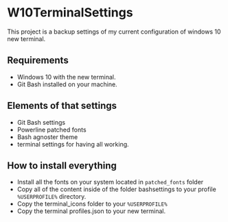 # W10TerminalSettings

This project is a backup settings of my current configuration of windows 10 new terminal.

## Requirements

- Windows 10 with the new terminal.
- Git Bash installed on your machine.

## Elements of that settings

- Git Bash settings
- Powerline patched fonts
- Bash agnoster theme
- terminal settings for having all working.

## How to install everything

- Install all the fonts on your system located in `patched_fonts` folder
- Copy all of the content inside of the folder bashsettings to your profile `%USERPROFILE%` directory.
- Copy the terminal_icons folder to your `%USERPROFILE%`
- Copy the terminal profiles.json to your new terminal.
